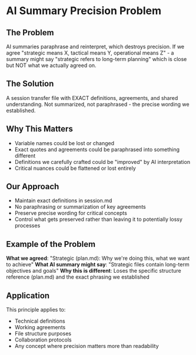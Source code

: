 # AI Summary Precision Problem

## The Problem
AI summaries paraphrase and reinterpret, which destroys precision. If we agree "strategic means X, tactical means Y, operational means Z" - a summary might say "strategic refers to long-term planning" which is close but NOT what we actually agreed on.

## The Solution
A session transfer file with EXACT definitions, agreements, and shared understanding. Not summarized, not paraphrased - the precise wording we established.

## Why This Matters
- Variable names could be lost or changed
- Exact quotes and agreements could be paraphrased into something different
- Definitions we carefully crafted could be "improved" by AI interpretation
- Critical nuances could be flattened or lost entirely

## Our Approach
- Maintain exact definitions in session.md
- No paraphrasing or summarization of key agreements
- Preserve precise wording for critical concepts
- Control what gets preserved rather than leaving it to potentially lossy processes

## Example of the Problem
**What we agreed**: "Strategic (plan.md): Why we're doing this, what we want to achieve"
**What AI summary might say**: "Strategic files contain long-term objectives and goals"
**Why this is different**: Loses the specific structure reference (plan.md) and the exact phrasing we established

## Application
This principle applies to:
- Technical definitions
- Working agreements
- File structure purposes
- Collaboration protocols
- Any concept where precision matters more than readability